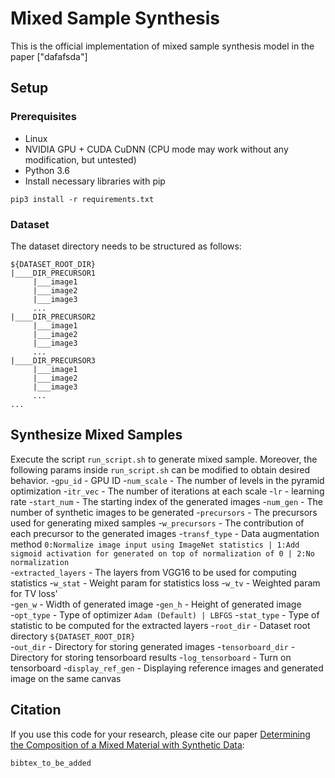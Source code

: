 
# Mixed Sample Synthesis
This is the official implementation of mixed sample synthesis model in the paper ["dafafsda"]

## Setup

### Prerequisites
- Linux
- NVIDIA GPU + CUDA CuDNN (CPU mode may work without any modification, but untested)
- Python 3.6
- Install necessary libraries with pip
```
pip3 install -r requirements.txt
```

### Dataset
The dataset directory needs to be structured as follows:
```
${DATASET_ROOT_DIR}
|____DIR_PRECURSOR1
     |___image1
     |___image2
     |___image3
     ...
|____DIR_PRECURSOR2
     |___image1
     |___image2
     |___image3
     ...
|____DIR_PRECURSOR3
     |___image1
     |___image2
     |___image3
     ...
...                
```

## Synthesize Mixed Samples
Execute the script `run_script.sh` to generate mixed sample. Moreover, the following params inside `run_script.sh` can be modified to obtain desired behavior.
-`gpu_id` - GPU ID
-`num_scale` - The number of levels in the pyramid optimization
-`itr_vec` - The number of iterations at each scale
-`lr` - learning rate
-`start_num` - The starting index of the generated images
-`num_gen` - The number of synthetic images to be generated
-`precursors` - The precursors used for generating mixed samples
-`w_precursors` - The contribution of each precursor to the generated images
-`transf_type` - Data augmentation method `0:Normalize image input using ImageNet statistics | 1:Add sigmoid activation for generated on top of normalization of 0 | 2:No normalization`    
-`extracted_layers` - The layers from VGG16 to be used for computing statistics
-`w_stat` - Weight param for statistics loss
-`w_tv` - Weighted param for TV loss'    
-`gen_w` - Width of generated image
-`gen_h` - Height of generated image    
-`opt_type` - Type of optimizer `Adam (Default) | LBFGS`
-`stat_type` - Type of statistic to be computed for the extracted layers
-`root_dir` - Dataset root directory `${DATASET_ROOT_DIR}`    
-`out_dir` - Directory for storing generated images
-`tensorboard_dir` - Directory for storing tensorboard results
-`log_tensorboard` - Turn on tensorboard
-`display_ref_gen` - Displaying reference images and generated image on the same canvas


## Citation
If you use this code for your research, please cite our paper <a href="to_be_added">Determining the Composition of a Mixed Material with Synthetic Data</a>:

```
bibtex_to_be_added
```

